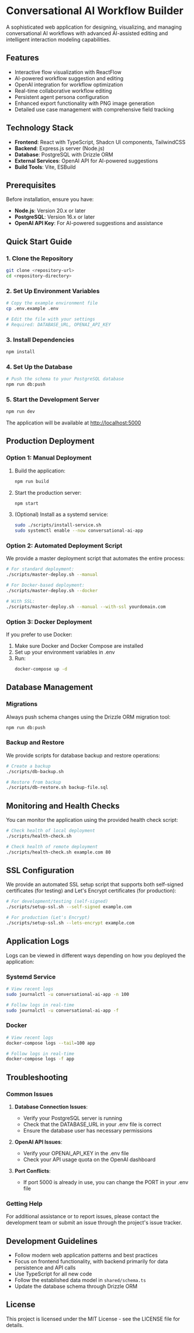 # Conversational AI Workflow Builder

A sophisticated web application for designing, visualizing, and managing conversational AI workflows with advanced AI-assisted editing and intelligent interaction modeling capabilities.

## Features

- Interactive flow visualization with ReactFlow
- AI-powered workflow suggestion and editing
- OpenAI integration for workflow optimization
- Real-time collaborative workflow editing
- Persistent agent persona configuration
- Enhanced export functionality with PNG image generation
- Detailed use case management with comprehensive field tracking

## Technology Stack

- **Frontend**: React with TypeScript, Shadcn UI components, TailwindCSS
- **Backend**: Express.js server (Node.js)
- **Database**: PostgreSQL with Drizzle ORM
- **External Services**: OpenAI API for AI-powered suggestions
- **Build Tools**: Vite, ESBuild

## Prerequisites

Before installation, ensure you have:

- **Node.js**: Version 20.x or later
- **PostgreSQL**: Version 16.x or later
- **OpenAI API Key**: For AI-powered suggestions and assistance

## Quick Start Guide

### 1. Clone the Repository

```bash
git clone <repository-url>
cd <repository-directory>
```

### 2. Set Up Environment Variables

```bash
# Copy the example environment file
cp .env.example .env

# Edit the file with your settings
# Required: DATABASE_URL, OPENAI_API_KEY
```

### 3. Install Dependencies

```bash
npm install
```

### 4. Set Up the Database

```bash
# Push the schema to your PostgreSQL database
npm run db:push
```

### 5. Start the Development Server

```bash
npm run dev
```

The application will be available at [http://localhost:5000](http://localhost:5000)

## Production Deployment

### Option 1: Manual Deployment

1. Build the application:
   ```bash
   npm run build
   ```

2. Start the production server:
   ```bash
   npm start
   ```

3. (Optional) Install as a systemd service:
   ```bash
   sudo ./scripts/install-service.sh
   sudo systemctl enable --now conversational-ai-app
   ```

### Option 2: Automated Deployment Script

We provide a master deployment script that automates the entire process:

```bash
# For standard deployment:
./scripts/master-deploy.sh --manual

# For Docker-based deployment:
./scripts/master-deploy.sh --docker

# With SSL:
./scripts/master-deploy.sh --manual --with-ssl yourdomain.com
```

### Option 3: Docker Deployment

If you prefer to use Docker:

1. Make sure Docker and Docker Compose are installed
2. Set up your environment variables in .env
3. Run:
   ```bash
   docker-compose up -d
   ```

## Database Management

### Migrations

Always push schema changes using the Drizzle ORM migration tool:

```bash
npm run db:push
```

### Backup and Restore

We provide scripts for database backup and restore operations:

```bash
# Create a backup
./scripts/db-backup.sh

# Restore from backup
./scripts/db-restore.sh backup-file.sql
```

## Monitoring and Health Checks

You can monitor the application using the provided health check script:

```bash
# Check health of local deployment
./scripts/health-check.sh

# Check health of remote deployment
./scripts/health-check.sh example.com 80
```

## SSL Configuration

We provide an automated SSL setup script that supports both self-signed certificates (for testing) and Let's Encrypt certificates (for production):

```bash
# For development/testing (self-signed)
./scripts/setup-ssl.sh --self-signed example.com

# For production (Let's Encrypt)
./scripts/setup-ssl.sh --lets-encrypt example.com
```

## Application Logs

Logs can be viewed in different ways depending on how you deployed the application:

### Systemd Service

```bash
# View recent logs
sudo journalctl -u conversational-ai-app -n 100

# Follow logs in real-time
sudo journalctl -u conversational-ai-app -f
```

### Docker

```bash
# View recent logs
docker-compose logs --tail=100 app

# Follow logs in real-time
docker-compose logs -f app
```

## Troubleshooting

### Common Issues

1. **Database Connection Issues**:
   - Verify your PostgreSQL server is running
   - Check that the DATABASE_URL in your .env file is correct
   - Ensure the database user has necessary permissions

2. **OpenAI API Issues**:
   - Verify your OPENAI_API_KEY in the .env file
   - Check your API usage quota on the OpenAI dashboard

3. **Port Conflicts**:
   - If port 5000 is already in use, you can change the PORT in your .env file

### Getting Help

For additional assistance or to report issues, please contact the development team or submit an issue through the project's issue tracker.

## Development Guidelines

- Follow modern web application patterns and best practices
- Focus on frontend functionality, with backend primarily for data persistence and API calls
- Use TypeScript for all new code
- Follow the established data model in `shared/schema.ts`
- Update the database schema through Drizzle ORM

## License

This project is licensed under the MIT License - see the LICENSE file for details.